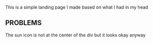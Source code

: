 This is a simple landing page I made based on what I had in my head

## PROBLEMS

The sun icon is not at the center of the div but it looks okay anyway
